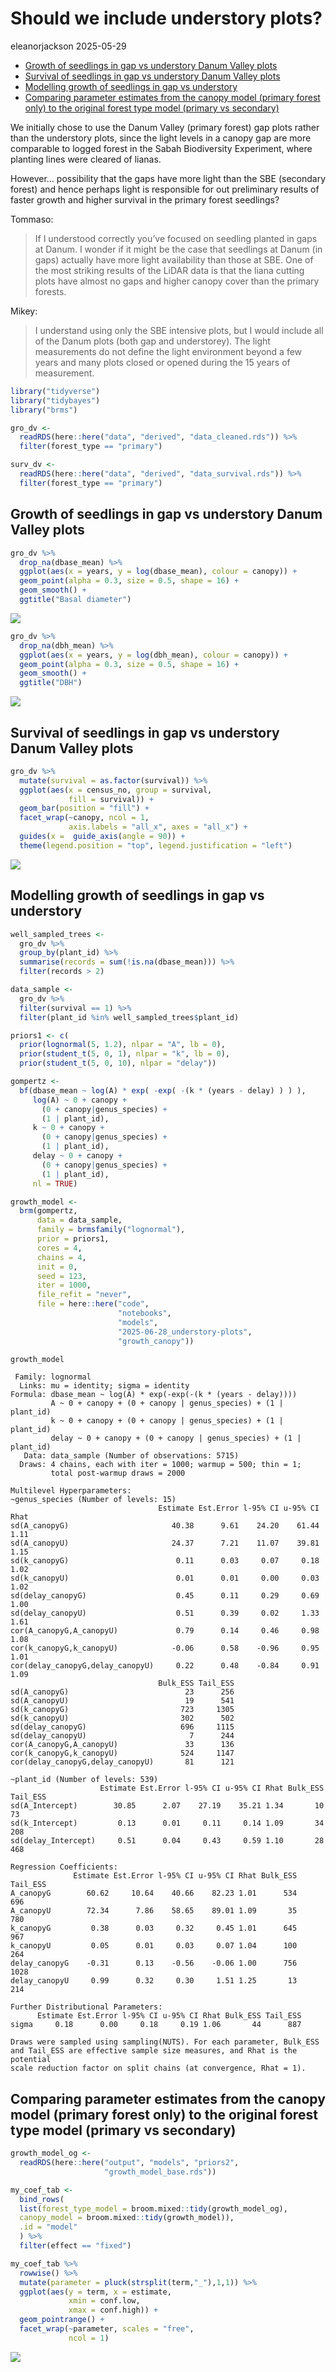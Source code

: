 # Should we include understory plots?
eleanorjackson
2025-05-29

- [Growth of seedlings in gap vs understory Danum Valley
  plots](#growth-of-seedlings-in-gap-vs-understory-danum-valley-plots)
- [Survival of seedlings in gap vs understory Danum Valley
  plots](#survival-of-seedlings-in-gap-vs-understory-danum-valley-plots)
- [Modelling growth of seedlings in gap vs
  understory](#modelling-growth-of-seedlings-in-gap-vs-understory)
- [Comparing parameter estimates from the canopy model (primary forest
  only) to the original forest type model (primary vs
  secondary)](#comparing-parameter-estimates-from-the-canopy-model-primary-forest-only-to-the-original-forest-type-model-primary-vs-secondary)

We initially chose to use the Danum Valley (primary forest) gap plots
rather than the understory plots, since the light levels in a canopy gap
are more comparable to logged forest in the Sabah Biodiversity
Experiment, where planting lines were cleared of lianas.

However… possibility that the gaps have more light than the SBE
(secondary forest) and hence perhaps light is responsible for out
preliminary results of faster growth and higher survival in the primary
forest seedlings?

Tommaso:

> If I understood correctly you’ve focused on seedling planted in gaps
> at Danum. I wonder if it might be the case that seedlings at Danum (in
> gaps) actually have more light availability than those at SBE. One of
> the most striking results of the LiDAR data is that the liana cutting
> plots have almost no gaps and higher canopy cover than the primary
> forests.

Mikey:

> I understand using only the SBE intensive plots, but I would include
> all of the Danum plots (both gap and understorey). The light
> measurements do not define the light environment beyond a few years
> and many plots closed or opened during the 15 years of measurement.

``` r
library("tidyverse")
library("tidybayes")
library("brms")
```

``` r
gro_dv <-
  readRDS(here::here("data", "derived", "data_cleaned.rds")) %>% 
  filter(forest_type == "primary")

surv_dv <-
  readRDS(here::here("data", "derived", "data_survival.rds")) %>% 
  filter(forest_type == "primary")
```

## Growth of seedlings in gap vs understory Danum Valley plots

``` r
gro_dv %>% 
  drop_na(dbase_mean) %>% 
  ggplot(aes(x = years, y = log(dbase_mean), colour = canopy)) +
  geom_point(alpha = 0.3, size = 0.5, shape = 16) +
  geom_smooth() +
  ggtitle("Basal diameter")
```

![](figures/2025-06-28_understory-plots/unnamed-chunk-3-1.png)

``` r
gro_dv %>% 
  drop_na(dbh_mean) %>% 
  ggplot(aes(x = years, y = log(dbh_mean), colour = canopy)) +
  geom_point(alpha = 0.3, size = 0.5, shape = 16) +
  geom_smooth() +
  ggtitle("DBH")
```

![](figures/2025-06-28_understory-plots/unnamed-chunk-4-1.png)

## Survival of seedlings in gap vs understory Danum Valley plots

``` r
gro_dv %>% 
  mutate(survival = as.factor(survival)) %>% 
  ggplot(aes(x = census_no, group = survival, 
             fill = survival)) +
  geom_bar(position = "fill") +
  facet_wrap(~canopy, ncol = 1,
             axis.labels = "all_x", axes = "all_x") +
  guides(x =  guide_axis(angle = 90)) +
  theme(legend.position = "top", legend.justification = "left") 
```

![](figures/2025-06-28_understory-plots/unnamed-chunk-5-1.png)

## Modelling growth of seedlings in gap vs understory

``` r
well_sampled_trees <-
  gro_dv %>%
  group_by(plant_id) %>%
  summarise(records = sum(!is.na(dbase_mean))) %>%
  filter(records > 2)

data_sample <-
  gro_dv %>%
  filter(survival == 1) %>%
  filter(plant_id %in% well_sampled_trees$plant_id)
```

``` r
priors1 <- c(
  prior(lognormal(5, 1.2), nlpar = "A", lb = 0),
  prior(student_t(5, 0, 1), nlpar = "k", lb = 0),
  prior(student_t(5, 0, 10), nlpar = "delay"))
```

``` r
gompertz <-
  bf(dbase_mean ~ log(A) * exp( -exp( -(k * (years - delay) ) ) ),
     log(A) ~ 0 + canopy +
       (0 + canopy|genus_species) +
       (1 | plant_id),
     k ~ 0 + canopy +
       (0 + canopy|genus_species) +
       (1 | plant_id),
     delay ~ 0 + canopy +
       (0 + canopy|genus_species) +
       (1 | plant_id),
     nl = TRUE)
```

``` r
growth_model <-
  brm(gompertz,
      data = data_sample,
      family = brmsfamily("lognormal"),
      prior = priors1,
      cores = 4,
      chains = 4,
      init = 0,
      seed = 123,
      iter = 1000,
      file_refit = "never",
      file = here::here("code", 
                        "notebooks", 
                        "models", 
                        "2025-06-28_understory-plots",
                        "growth_canopy"))
```

``` r
growth_model
```

     Family: lognormal 
      Links: mu = identity; sigma = identity 
    Formula: dbase_mean ~ log(A) * exp(-exp(-(k * (years - delay)))) 
             A ~ 0 + canopy + (0 + canopy | genus_species) + (1 | plant_id)
             k ~ 0 + canopy + (0 + canopy | genus_species) + (1 | plant_id)
             delay ~ 0 + canopy + (0 + canopy | genus_species) + (1 | plant_id)
       Data: data_sample (Number of observations: 5715) 
      Draws: 4 chains, each with iter = 1000; warmup = 500; thin = 1;
             total post-warmup draws = 2000

    Multilevel Hyperparameters:
    ~genus_species (Number of levels: 15) 
                                     Estimate Est.Error l-95% CI u-95% CI Rhat
    sd(A_canopyG)                       40.38      9.61    24.20    61.44 1.11
    sd(A_canopyU)                       24.37      7.21    11.07    39.81 1.15
    sd(k_canopyG)                        0.11      0.03     0.07     0.18 1.02
    sd(k_canopyU)                        0.01      0.01     0.00     0.03 1.02
    sd(delay_canopyG)                    0.45      0.11     0.29     0.69 1.00
    sd(delay_canopyU)                    0.51      0.39     0.02     1.33 1.61
    cor(A_canopyG,A_canopyU)             0.79      0.14     0.46     0.98 1.08
    cor(k_canopyG,k_canopyU)            -0.06      0.58    -0.96     0.95 1.01
    cor(delay_canopyG,delay_canopyU)     0.22      0.48    -0.84     0.91 1.09
                                     Bulk_ESS Tail_ESS
    sd(A_canopyG)                          23      256
    sd(A_canopyU)                          19      541
    sd(k_canopyG)                         723     1305
    sd(k_canopyU)                         302      502
    sd(delay_canopyG)                     696     1115
    sd(delay_canopyU)                       7      244
    cor(A_canopyG,A_canopyU)               33      136
    cor(k_canopyG,k_canopyU)              524     1147
    cor(delay_canopyG,delay_canopyU)       81      121

    ~plant_id (Number of levels: 539) 
                        Estimate Est.Error l-95% CI u-95% CI Rhat Bulk_ESS Tail_ESS
    sd(A_Intercept)        30.85      2.07    27.19    35.21 1.34       10       73
    sd(k_Intercept)         0.13      0.01     0.11     0.14 1.09       34      208
    sd(delay_Intercept)     0.51      0.04     0.43     0.59 1.10       28      468

    Regression Coefficients:
                  Estimate Est.Error l-95% CI u-95% CI Rhat Bulk_ESS Tail_ESS
    A_canopyG        60.62     10.64    40.66    82.23 1.01      534      696
    A_canopyU        72.34      7.86    58.65    89.01 1.09       35      780
    k_canopyG         0.38      0.03     0.32     0.45 1.01      645      967
    k_canopyU         0.05      0.01     0.03     0.07 1.04      100      264
    delay_canopyG    -0.31      0.13    -0.56    -0.06 1.00      756     1028
    delay_canopyU     0.99      0.32     0.30     1.51 1.25       13      214

    Further Distributional Parameters:
          Estimate Est.Error l-95% CI u-95% CI Rhat Bulk_ESS Tail_ESS
    sigma     0.18      0.00     0.18     0.19 1.06       44      887

    Draws were sampled using sampling(NUTS). For each parameter, Bulk_ESS
    and Tail_ESS are effective sample size measures, and Rhat is the potential
    scale reduction factor on split chains (at convergence, Rhat = 1).

## Comparing parameter estimates from the canopy model (primary forest only) to the original forest type model (primary vs secondary)

``` r
growth_model_og <-
  readRDS(here::here("output", "models", "priors2",
                     "growth_model_base.rds"))
```

``` r
my_coef_tab <-
  bind_rows(
  list(forest_type_model = broom.mixed::tidy(growth_model_og), 
  canopy_model = broom.mixed::tidy(growth_model)),
  .id = "model"
  ) %>% 
  filter(effect == "fixed")
```

``` r
my_coef_tab %>% 
  rowwise() %>% 
  mutate(parameter = pluck(strsplit(term,"_"),1,1)) %>% 
  ggplot(aes(y = term, x = estimate,
             xmin = conf.low,
             xmax = conf.high)) +
  geom_pointrange() +
  facet_wrap(~parameter, scales = "free",
             ncol = 1)
```

![](figures/2025-06-28_understory-plots/unnamed-chunk-13-1.png)
